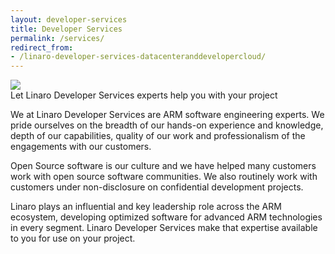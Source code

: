 ```yaml
---
layout: developer-services
title: Developer Services
permalink: /services/
redirect_from: 
- /linaro-developer-services-datacenteranddevelopercloud/
---
```


<div class="services-img">
  <img class="img-responsive" src="{% asset_path 'services.jpg' %}"/>
  <div class="services-img-text">
    Let Linaro Developer Services experts help you with your project
  </div>
</div>

<div class="services-home-content" markdown="1">

We at Linaro Developer Services are ARM software engineering experts. We pride ourselves on the breadth of our hands-on experience and knowledge, depth of our capabilities, quality of our work and professionalism of the engagements with our customers.

Open Source software is our culture and we have helped many customers work with open source software communities. We also routinely work with customers under non-disclosure on confidential development projects.

Linaro plays an influential and key leadership role across the ARM ecosystem, developing optimized software for advanced ARM technologies in every
segment. Linaro Developer Services make that expertise available to you for use on your project.

</div>
